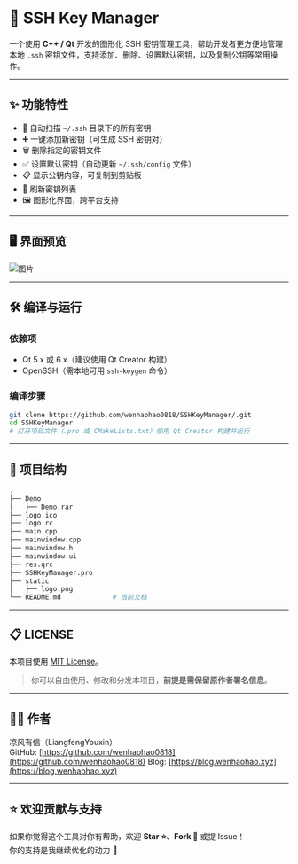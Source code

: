# 🔐 SSH Key Manager

一个使用 **C++ / Qt** 开发的图形化 SSH 密钥管理工具，帮助开发者更方便地管理本地 `.ssh` 密钥文件，支持添加、删除、设置默认密钥，以及复制公钥等常用操作。

---

## ✨ 功能特性

- 🚀 自动扫描 `~/.ssh` 目录下的所有密钥
- ➕ 一键添加新密钥（可生成 SSH 密钥对）
- 🗑️ 删除指定的密钥文件
- ✅ 设置默认密钥（自动更新 `~/.ssh/config` 文件）
- 📋 显示公钥内容，可复制到剪贴板
- 🔄 刷新密钥列表
- 🖼️ 图形化界面，跨平台支持

---

## 🖥️ 界面预览
![图片](https://github.com/user-attachments/assets/e21d09c2-9579-4d96-a1f3-6f5a1e44d4bd)

---

## 🛠️ 编译与运行

### 依赖项

- Qt 5.x 或 6.x（建议使用 Qt Creator 构建）
- OpenSSH（需本地可用 `ssh-keygen` 命令）

### 编译步骤

```bash
git clone https://github.com/wenhaohao0818/SSHKeyManager/.git
cd SSHKeyManager
# 打开项目文件（.pro 或 CMakeLists.txt）使用 Qt Creator 构建并运行
```

---

## 📁 项目结构

```bash
.
├── Demo
│   ├── Demo.rar
├── logo.ico
├── logo.rc
├── main.cpp
├── mainwindow.cpp
├── mainwindow.h
├── mainwindow.ui
├── res.qrc
├── SSHKeyManager.pro
├── static
│   ├── logo.png
└── README.md             # 当前文档
```

---

## 📋 LICENSE

本项目使用 [MIT License](LICENSE)。

> 你可以自由使用、修改和分发本项目，**前提是需保留原作者署名信息**。

---

## 🙋‍♂️ 作者

凉风有信（LiangfengYouxin）  
GitHub: [https://github.com/wenhaohao0818](https://github.com/wenhaohao0818)
Blog: [https://blog.wenhaohao.xyz](https://blog.wenhaohao.xyz)

---

## ⭐️ 欢迎贡献与支持

如果你觉得这个工具对你有帮助，欢迎 **Star ⭐**、**Fork 🍴** 或提 Issue！  
你的支持是我继续优化的动力 💪
